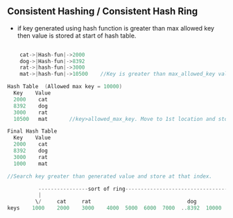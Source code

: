 ## Consistent Hashing / Consistent Hash Ring
- if key generated using hash function is greater than max allowed key then value is stored at start of hash table.
```c
  
    cat->|Hash-fun|->2000        
    dog->|Hash-fun|->8392        
    rat->|hash-fun|->3000    
    mat->|hash-fun|->10500    //Key is greater than max_allowed_key value, move to 1st location & Store

Hash Table  (Allowed max key = 10000)
  Key    Value
  2000    cat
  8392    dog
  3000    rat
  10500   mat       //key>allowed_max_key. Move to 1st location and store

Final Hash Table
  Key    Value
  2000    cat
  8392    dog
  3000    rat
  1000    mat

//Search key greater than generated value and store at that index.

          ----------------sort of ring----------------------------------
          |                                                             |
         \/     cat     rat                               dog           |
keys    1000    2000    3000    4000  5000  6000  7000  ..8392  10000   
```
